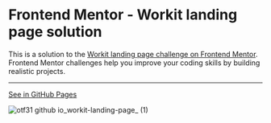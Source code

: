 # Frontend Mentor - Workit landing page solution

This is a solution to the [Workit landing page challenge on Frontend Mentor](https://www.frontendmentor.io/challenges/workit-landing-page-2fYnyle5lu). Frontend Mentor challenges help you improve your coding skills by building realistic projects.

---

[See in GitHub Pages](https://otf31.github.io/workit-landing-page/)

![otf31 github io_workit-landing-page_ (1)](https://github.com/OTF31/workit-landing-page/assets/75378049/4e9f5fc5-6156-4695-8e53-7fe154981d7c)

